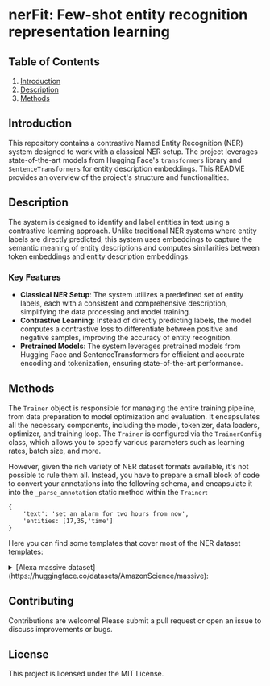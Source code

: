 # nerFit: Few-shot entity recognition representation learning

## Table of Contents

1. [Introduction](#introduction)
2. [Description](#description)
3. [Methods](#methods)

## Introduction

This repository contains a contrastive Named Entity Recognition (NER) system designed to work with a classical NER setup. The project leverages state-of-the-art models from Hugging Face's `transformers` library and `SentenceTransformers` for entity description embeddings. This README provides an overview of the project's structure and functionalities.

## Description

The system is designed to identify and label entities in text using a contrastive learning approach. Unlike traditional NER systems where entity labels are directly predicted, this system uses embeddings to capture the semantic meaning of entity descriptions and computes similarities between token embeddings and entity description embeddings.

### Key Features

- **Classical NER Setup**: The system utilizes a predefined set of entity labels, each with a consistent and comprehensive description, simplifying the data processing and model training.
- **Contrastive Learning**: Instead of directly predicting labels, the model computes a contrastive loss to differentiate between positive and negative samples, improving the accuracy of entity recognition.
- **Pretrained Models**: The system leverages pretrained models from Hugging Face and SentenceTransformers for efficient and accurate encoding and tokenization, ensuring state-of-the-art performance.


## Methods

The `Trainer` object is responsible for managing the entire training pipeline, from data preparation to model optimization and evaluation. It encapsulates all the necessary components, including the model, tokenizer, data loaders, optimizer, and training loop. The `Trainer` is configured via the `TrainerConfig` class, which allows you to specify various parameters such as learning rates, batch size, and more.

However, given the rich variety of NER dataset formats available, it's not possible to rule them all. Instead, you have to prepare a small block of code to convert your annotations into the following schema, and encapsulate it into the `_parse_annotation` static method within the `Trainer`:

```
{
    'text': 'set an alarm for two hours from now',
    'entities: [17,35,'time']
}
```

Here you can find some templates that cover most of the NER dataset templates:

<details>
<summary>
[Alexa massive dataset](https://huggingface.co/datasets/AmazonScience/massive):
</summary>

Annotations have this structure:

```text
[ORG: OpenAI] is based in [LOC: San Francisco].
```

Therefore, `_parse_annotation` method should be like:

```python
# Libraries
import re
from typing import List, Union, Dict
from nerfit import Trainer

# Child class
class CustomTrainer(Trainer):
    @staticmethod
    def _parse_annotation(
        annotations:List[
            Union[
                Dict[str,str],
                Dict[str,List[List[str]]],
                Dict[str,List[Dict[str,Union[int,str]]]],
                str
            ]
        ]
    ) -> List[Dict[str,Union[str,int]]]:
        output = []
        for annotation in annotations:
            pattern = re.compile(r'\[(.*?): (.*?)\]')
            matches = pattern.finditer(annotation)
            text = annotation
            entities = []
            offset = 0
            for m in matches:
                entity = m.group(2).strip()
                label = m.group(1).strip()
                start_idx = m.start() - offset
                end_idx = start_idx + len(entity)
                entities.append([start_idx, end_idx, label])
                # Replace the annotated part with the entity name in the text
                annotated_text = m.group(0)
                text = text[:m.start()-offset] + entity + text[m.end()  -offset:]
                # Update the offset to account for the removed annotation
                offset += len(annotated_text) - len(entity)
            output.append({"text": text,"entities": entities})
        return output
```
</details>


## Contributing

Contributions are welcome! Please submit a pull request or open an issue to discuss improvements or bugs.

## License

This project is licensed under the MIT License.